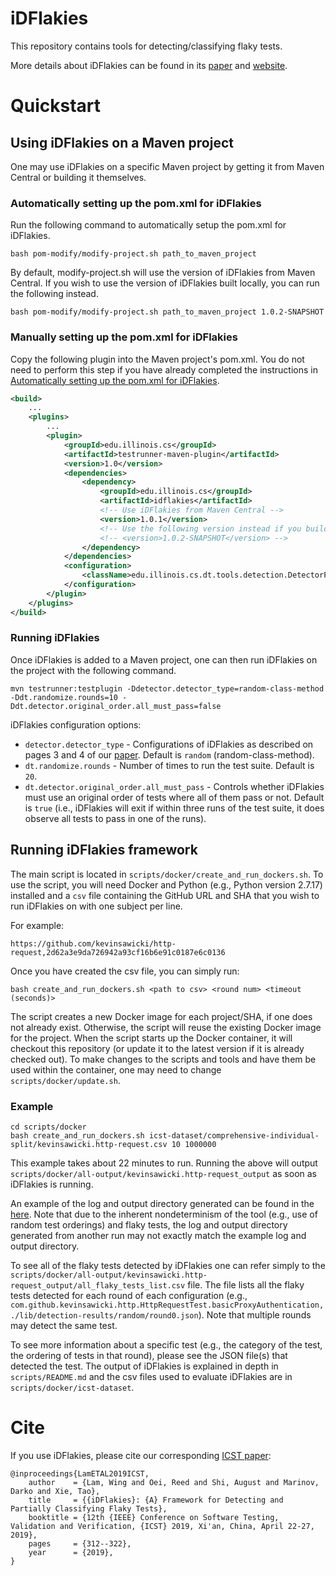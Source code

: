 # iDFlakies

This repository contains tools for detecting/classifying flaky tests.

More details about iDFlakies can be found in its [paper](http://mir.cs.illinois.edu/winglam/publications/2019/LamETAL19iDFlakies.pdf) and [website](https://sites.google.com/view/flakytestdataset).

# Quickstart

## Using iDFlakies on a Maven project

One may use iDFlakies on a specific Maven project by getting it from Maven Central or building it themselves.


### Automatically setting up the pom.xml for iDFlakies

Run the following command to automatically setup the pom.xml for iDFlakies.


```shell
bash pom-modify/modify-project.sh path_to_maven_project
```

By default, modify-project.sh will use the version of iDFlakies from Maven Central. If you wish to use
the version of iDFlakies built locally, you can run the following instead. 

```shell
bash pom-modify/modify-project.sh path_to_maven_project 1.0.2-SNAPSHOT
```

### Manually setting up the pom.xml for iDFlakies

Copy the following plugin into the Maven project's pom.xml.
You do not need to perform this step if you have already completed the instructions
in [Automatically setting up the pom.xml for iDFlakies](#automatically-setting-up-the-pomxml-for-idflakies).

```xml
<build>
    ...
    <plugins>
        ...
        <plugin>
            <groupId>edu.illinois.cs</groupId>
            <artifactId>testrunner-maven-plugin</artifactId>
            <version>1.0</version>
            <dependencies>
                <dependency>
                    <groupId>edu.illinois.cs</groupId>
                    <artifactId>idflakies</artifactId>
                    <!-- Use iDFlakies from Maven Central -->
                    <version>1.0.1</version>
                    <!-- Use the following version instead if you build iDFlakies locally and want to use the locally built version. -->
                    <!-- <version>1.0.2-SNAPSHOT</version> -->
                </dependency>
            </dependencies>
            <configuration>
                <className>edu.illinois.cs.dt.tools.detection.DetectorPlugin</className>
            </configuration>
        </plugin>
    </plugins>
</build>
```

### Running iDFlakies

Once iDFlakies is added to a Maven project, one can then run iDFlakies on the project with the following command.

```shell
mvn testrunner:testplugin -Ddetector.detector_type=random-class-method -Ddt.randomize.rounds=10 -Ddt.detector.original_order.all_must_pass=false
```

iDFlakies configuration options:
* ```detector.detector_type``` - Configurations of iDFlakies as described on pages 3 and 4 of our [paper](http://mir.cs.illinois.edu/winglam/publications/2019/LamETAL19iDFlakies.pdf). Default is ```random``` (random-class-method).
* ```dt.randomize.rounds``` - Number of times to run the test suite. Default is ```20```.
* ```dt.detector.original_order.all_must_pass``` - Controls whether iDFlakies must use an original order of tests where all of them pass or not. Default is ```true``` (i.e., iDFlakies will exit if within three runs of the test suite, it does observe all tests to pass in one of the runs).


## Running iDFlakies framework

The main script is located in `scripts/docker/create_and_run_dockers.sh`.
To use the script, you will need Docker and Python (e.g., Python version 2.7.17) installed and a `csv` file containing the GitHub URL and SHA that you wish to run iDFlakies on with one subject per line.

For example:
```
https://github.com/kevinsawicki/http-request,2d62a3e9da726942a93cf16b6e91c0187e6c0136
```

Once you have created the csv file, you can simply run:

```shell
bash create_and_run_dockers.sh <path to csv> <round num> <timeout (seconds)>
```

The script creates a new Docker image for each project/SHA, if one does not already exist.
Otherwise, the script will reuse the existing Docker image for the project.
When the script starts up the Docker container, it will checkout this repository (or update it to the latest version if it is already checked out).
To make changes to the scripts and tools and have them be used within the container, one may need to change `scripts/docker/update.sh`.

### Example

```shell
cd scripts/docker
bash create_and_run_dockers.sh icst-dataset/comprehensive-individual-split/kevinsawicki.http-request.csv 10 1000000
```

This example takes about 22 minutes to run.
Running the above will output `scripts/docker/all-output/kevinsawicki.http-request_output` as soon as iDFlakies is running.

An example of the log and output directory generated can be found in the [here](https://drive.google.com/drive/folders/1sVf0PNKjZbDG5wlZnYWkhTuQYiNNZrTv).
Note that due to the inherent nondeterminism of the tool (e.g., use of random test orderings) and flaky tests, the log and output directory generated from another run may not exactly match the example log and output directory.

To see all of the flaky tests detected by iDFlakies one can refer simply to the `scripts/docker/all-output/kevinsawicki.http-request_output/all_flaky_tests_list.csv` file.
The file lists all the flaky tests detected for each round of each configuration (e.g., `com.github.kevinsawicki.http.HttpRequestTest.basicProxyAuthentication,./lib/detection-results/random/round0.json`).
Note that multiple rounds may detect the same test.

To see more information about a specific test (e.g., the category of the test, the ordering of tests in that round), please see the JSON file(s) that detected the test.
The output of iDFlakies is explained in depth in `scripts/README.md` and the csv files used to evaluate iDFlakies are in `scripts/docker/icst-dataset`.

# Cite

If you use iDFlakies, please cite our corresponding [ICST paper](http://mir.cs.illinois.edu/winglam/publications/2019/LamETAL19iDFlakies.pdf):
```
@inproceedings{LamETAL2019ICST,
    author    = {Lam, Wing and Oei, Reed and Shi, August and Marinov, Darko and Xie, Tao},
    title     = {{iDFlakies}: {A} Framework for Detecting and Partially Classifying Flaky Tests},
    booktitle = {12th {IEEE} Conference on Software Testing, Validation and Verification, {ICST} 2019, Xi'an, China, April 22-27, 2019},
    pages     = {312--322},
    year      = {2019},
}
```
